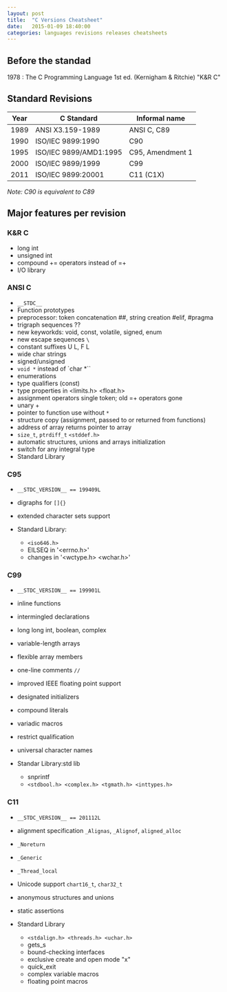 ```yaml
---
layout: post
title:  "C Versions Cheatsheet"
date:   2015-01-09 18:40:00
categories: languages revisions releases cheatsheets
---
```


## Before the standad

1978
: The C Programming Language 1st ed. (Kernigham & Ritchie) "K&R C"


## Standard Revisions

| Year | C Standard              | Informal name    |
|------|-------------------------|------------------|
| 1989 |  ANSI X3.159-1989       | ANSI C, C89      |
| 1990 |  ISO/IEC 9899:1990      | C90              |
| 1995 |  ISO/IEC 9899/AMD1:1995 | C95, Amendment 1 |
| 2000 |  ISO/IEC 9899/1999      | C99              |
| 2011 |  ISO/IEC 9899:20001     | C11 (C1X)        |

*Note: C90 is equivalent to C89*

## Major features per revision

### K&R C

* long int
* unsigned int
* compound += operators instead of =+
* I/O library

### ANSI C

* `__STDC__`
* Function prototypes
* preprocessor: token concatenation ##, string creation #elif, #pragma
* trigraph sequences ??
* new keyworkds: void, const, volatile, signed, enum
* new escape sequences `\`
* constant suffixes U L, F L
* wide char strings
* signed/unsigned
* `void *` instead of `char *``
* enumerations
* type qualifiers (const)
* type properties in <limits.h> <float.h>
* assignment operators single token; old =+ operators gone
* unary +
* pointer to function use without `*`
* structure copy (assignment, passed to or returned from functions)
* address of array returns pointer to array
* `size_t`, `ptrdiff_t` `<stddef.h>`
* automatic structures, unions and arrays initialization
* switch for any integral type
* Standard Library

### C95

* `__STDC_VERSION__ == 199409L`
* digraphs for `[]{}`
* extended character sets support

* Standard Library:
  - `<iso646.h>`
  - EILSEQ in '<errno.h>'
  - changes in '<wctype.h> <wchar.h>'

### C99

* `__STDC_VERSION__ == 199901L`
* inline functions
* intermingled declarations
* long long int, boolean, complex
* variable-length arrays
* flexible array members
* one-line comments `//`
* improved IEEE floating point support
* designated initializers
* compound literals
* variadic macros
* restrict qualification
* universal character names

* Standar Library:std lib
  - snprintf
  - `<stdbool.h> <complex.h> <tgmath.h> <inttypes.h>`

### C11

* `__STDC_VERSION__ == 201112L`
* alignment specification `_Alignas`, `_Alignof`, `aligned_alloc`
* `_Noreturn`
* `_Generic`
* `_Thread_local`
* Unicode support `chart16_t`, `char32_t`
* anonymous structures and unions
* static assertions

* Standard Library
  - `<stdalign.h> <threads.h> <uchar.h>`
  - gets_s
  - bound-checking interfaces
  - exclusive create and open mode "x"
  - quick_exit
  - complex variable macros
  - floating point macros
